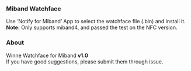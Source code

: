 ### Miband Watchface
Use ‘Notify for Miband’ App to select the watchface file (.bin) and install it.<br>
**Note:** Only supports miband4, and passed the test on the NFC version.

### About
Winne Watchface for Miband **v1.0** <br>
If you have good suggestions, please submit them through issue.
